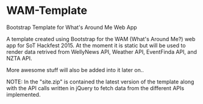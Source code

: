 # WAM-Template
Bootstrap Template for What's Around Me Web App

A template created using Bootstrap for the WAM (What's Around Me?) web app for SoT Hackfest 2015. At the moment it is static but will be used to render data retrived from WellyNews API, Weather API, EventFinda API, and NZTA API.

More awesome stuff will also be added into it later on.. 

NOTE: In the "site.zip" is contained the latest version of the template along with the API calls written in jQuery to fetch data from the different APIs implemented.
